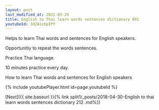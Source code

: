```yaml
---
layout: post
last_modified_at: 2021-03-29
title: English to Thai learn words sentences dictionary 891 
youtubeId: 3d2AicbpIPY
---
```

 
 
Helps to learn Thai words and sentences for English speakers.

Opportunitiy to repeat the words sentences. 

Practice Thai language. 
 
10 minutes practice every day. 
 
How to learn Thai words and sentences for English speakers 
 
{% include youtubePlayer.html id=page.youtubeId %}
 
 
[Next]({{ site.baseurl }}{% link  split1/_posts/2018-04-30-English to thai learn words sentences dictionary 212 .md%})
 
